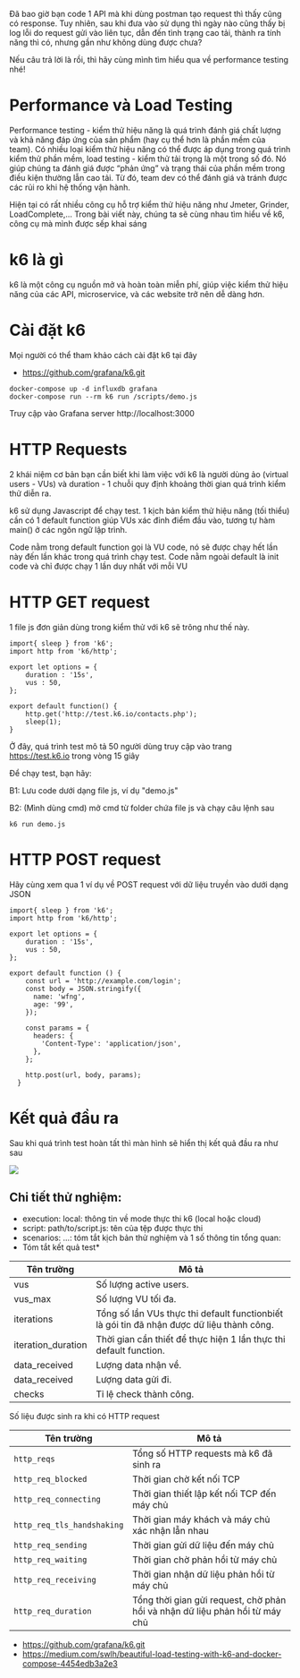 Đã bao giờ bạn code 1 API mà khi dùng postman tạo request thì thấy cũng có response. Tuy nhiên, sau khi đưa vào sử dụng thì ngày nào cũng thấy bị log lỗi do request gửi vào liên tục, dẫn đến tình trạng cao tải, thành ra tính năng thì có, nhưng gần như không dùng được chưa?

Nếu câu trả lời là rồi, thì hãy cùng mình tìm hiểu qua về performance testing nhé!

# Performance và Load Testing

Performance testing - kiểm thử hiệu năng là quá trình đánh giá chất lượng và khả năng đáp ứng của sản phẩm (hay cụ thể hơn là phần mềm của team). Có nhiều loại kiểm thử hiệu năng có thể được áp dụng trong quá trình kiểm thử phần mềm, load testing - kiểm thử tải trọng là một trong số đó. Nó giúp chúng ta đánh giá được “phản ứng” và trạng thái của phần mềm trong điều kiện thường lẫn cao tải. Từ đó, team dev có thể đánh giá và tránh được các rủi ro khi hệ thống vận hành.

Hiện tại có rất nhiều công cụ hỗ trợ kiểm thử hiệu năng như Jmeter, Grinder, LoadComplete,... Trong bài viết này, chúng ta sẽ cùng nhau tìm hiểu về k6, công cụ mà mình được sếp khai sáng

# k6 là gì

k6 là một công cụ nguồn mở và hoàn toàn miễn phí, giúp việc kiểm thử hiệu năng của các API, microservice, và các website trở nên dễ dàng hơn.

# Cài đặt k6
Mọi người có thể tham khảo cách cài đặt k6 tại đây
- https://github.com/grafana/k6.git

```
docker-compose up -d influxdb grafana
docker-compose run --rm k6 run /scripts/demo.js
```

Truy cập vào Grafana server http://localhost:3000


# HTTP Requests
2 khái niệm cơ bản bạn cần biết khi làm việc với k6 là người dùng ảo (virtual users - VUs) và duration - 1 chuỗi quy định khoảng thời gian quá trình kiểm thử diễn ra.

k6 sử dụng Javascript để chạy test. 1 kịch bản kiểm thử hiệu năng (tối thiểu) cần có 1 default function giúp VUs xác đỉnh điểm đầu vào, tương tự hàm main() ở các ngôn ngữ lập trình.

Code nằm trong default function gọi là VU code, nó sẽ được chạy hết lần này đến lần khác trong quá trình chạy test. Code nằm ngoài default là init code và chỉ được chạy 1 lần duy nhất với mỗi VU

# HTTP GET request
1 file js đơn giản dùng trong kiểm thử với k6 sẽ trông như thế này.

```
import{ sleep } from 'k6';
import http from 'k6/http';

export let options = {
    duration : '15s',
    vus : 50,
};

export default function() {
    http.get('http://test.k6.io/contacts.php');
    sleep(1);
}

```

Ở đây, quá trình test mô tả 50 người dùng truy cập vào trang https://test.k6.io trong vòng 15 giây

Để chạy test, bạn hãy:

B1: Lưu code dưới dạng file js, ví dụ "demo.js"

B2: (Mình dùng cmd) mở cmd từ folder chứa file js và chạy câu lệnh sau

```
k6 run demo.js
```

# HTTP POST request
Hãy cùng xem qua 1 ví dụ về POST request với dữ liệu truyền vào dưới dạng JSON

```
import{ sleep } from 'k6';
import http from 'k6/http';

export let options = {
    duration : '15s',
    vus : 50,
};

export default function () {
    const url = 'http://example.com/login';
    const body = JSON.stringify({
      name: 'wfng',
      age: '99',
    });

    const params = {
      headers: {
        'Content-Type': 'application/json',
      },
    };

    http.post(url, body, params);
  }
```

# Kết quả đầu ra

Sau khi quá trình test hoàn tất thì màn hình sẽ hiển thị kết quả đầu ra như sau

<img src="https://i.imgur.com/LxPpB4f.png" />

## Chi tiết thử nghiệm:

- execution: local: thông tin về mode thực thi k6 (local hoặc cloud)
- script: path/to/script.js: tên của tệp được thực thi
- scenarios: ...: tóm tắt kịch bản thử nghiệm và 1 số thông tin tổng quan:
- Tóm tắt kết quả test*

Tên trường | Mô tả |
--- | --- |
vus | Số lượng active users. |
vus_max | Số lượng VU tối đa. |
iterations | Tổng số lần VUs thực thi default functionbiết là gói tin đã nhận được dữ liệu thành công. |
iteration_duration | Thời gian cần thiết để thực hiện 1 lần thực thi default function. |
data_received | Lượng data nhận về. |
data_received | Lượng data gửi đi. |
checks | Tỉ lệ check thành công. |


Số liệu được sinh ra khi có HTTP request

| Tên trường                  | Mô tả                                              |
| --------------------------- | --------------------------------------------------- |
| `http_reqs`                 | Tổng số HTTP requests mà k6 đã sinh ra               |
| `http_req_blocked`          | Thời gian chờ kết nối TCP                           |
| `http_req_connecting`       | Thời gian thiết lập kết nối TCP đến máy chủ         |
| `http_req_tls_handshaking`  | Thời gian máy khách và máy chủ xác nhận lẫn nhau    |
| `http_req_sending`          | Thời gian gửi dữ liệu đến máy chủ                    |
| `http_req_waiting`          | Thời gian chờ phản hồi từ máy chủ                   |
| `http_req_receiving`        | Thời gian nhận dữ liệu phản hồi từ máy chủ          |
| `http_req_duration`         | Tổng thời gian gửi request, chờ phản hồi và nhận dữ liệu phản hồi từ máy chủ |



- https://github.com/grafana/k6.git
- https://medium.com/swlh/beautiful-load-testing-with-k6-and-docker-compose-4454edb3a2e3